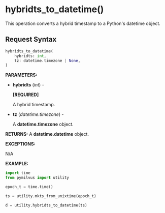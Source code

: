 
# hybridts_to_datetime()

This operation converts a hybrid timestamp to a Python's datetime object.

## Request Syntax

```python
hybridts_to_datetime(
    hybridts: int,
    tz: datetime.timezone | None,
)
```

__PARAMETERS:__

- __hybridts__ (_int_) -

    __[REQUIRED]__

    A hybrid timestamp.

- __tz__ (_datetime.timezone_) -

    A __datetime.timezone__ object.

__RETURNS:__
A __datetime.datetime__ object.

__EXCEPTIONS:__

N/A

__EXAMPLE:__

```python
import time
from pymilvus import utility

epoch_t = time.time()

ts = utility.mkts_from_unixtime(epoch_t)

d = utility.hybridts_to_datetime(ts)
```

